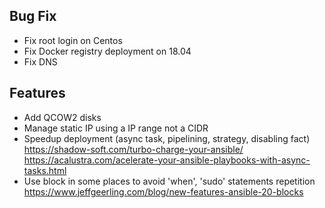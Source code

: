 Bug Fix
-------
- Fix root login on Centos
- Fix Docker registry deployment on 18.04
- Fix DNS

Features
--------
- Add QCOW2 disks
- Manage static IP using a IP range not a CIDR
- Speedup deployment (async task, pipelining, strategy, disabling fact)
  https://shadow-soft.com/turbo-charge-your-ansible/
  https://acalustra.com/acelerate-your-ansible-playbooks-with-async-tasks.html
- Use block in some places to avoid 'when', 'sudo' statements repetition
  https://www.jeffgeerling.com/blog/new-features-ansible-20-blocks
